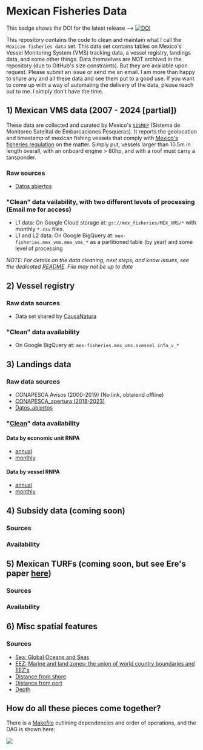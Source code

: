# Mexican Fisheries Data

This badge shows the DOI for the latest release --> [![DOI](https://zenodo.org/badge/362593818.svg)](https://zenodo.org/badge/latestdoi/{362593818})

This repository contains the code to clean and maintain what I call the `Mexican fisheries data` set. This data set contains tables on Mexico's Vessel Monitoring System (VMS) tracking data, a vessel registry, landings data, and some other things. Data themselves are NOT archived in the repository (due to GitHub's size constraints). But they are available upon request. Please submit an issue or send me an email. I am more than happy to share any and all these data and see them put to a good use. If you want to come up with a way of automating the delivery of the data, please reach out to me. I simply don't have the time.

## 1) Mexican VMS data (2007 - 2024 [partial])

These data are collected and curated by Mexico's [`SISMEP`](https://www.gob.mx/conapesca/acciones-y-programas/sistema-de-monitoreo-satelital-de-embarcaciones-pesqueras) (Sistema de Monitoreo Satelital de Embarcaciones Pesqueras). It reports the geolocation and timestamp of mexican fishing vessels that comply with [Mexico's fisheries regulation](https://www.dof.gob.mx/nota_detalle.php?codigo=5399371&fecha=03/07/2015#gsc.tab=0) on the matter. Simply put, vessels larger than 10.5m in length overall, with an onboard engine > 80hp, and with a roof must carry a tansponder.

### Raw sources

- [Datos abiertos](https://datos.gob.mx/busca/dataset/localizacion-y-monitoreo-satelital-de-embarcaciones-pesqueras)

### "Clean" data vailability, with two different levels of processing (Email me for access)

- L1 data: On Google Cloud storage at: `gs://mex_fisheries/MEX_VMS/*` with monthly `*.csv` files.
- L1 and L2 data: On Google BigQuery at: `mex-fisheries.mex_vms.mex_vms_*` as a partitioned table (by year) and some level of processing

_NOTE: For details on the data cleaning, next steps, and know issues, see the dedicated [README](/scripts/mex_vms). File may not be up to date_

## 2) Vessel registry

### Raw data sources

- Data set shared by [CausaNatura](www.causanatura.org)

### "Clean" data availability

- On Google BigQuery at: `mex-fisheries.mex_vms.svessel_info_v_*`

## 3) Landings data

### Raw data sources

- CONAPESCA Avisos (2000-2019) (No link, obtaiend offline)
- [CONAPESCA_apertura (2018-2023)](https://conapesca.gob.mx/wb/cona/avisos_arribo_cosecha_produccion)
- [Datos_abiertos](https://datos.gob.mx/busca/dataset/produccion-pesquera)

### "[Clean](data/mex_landings/clean)" data availability

#### Data by economic unit RNPA
- [annual](data/mex_landings/clean/mex_annual_landings_by_eu.rds)
- [monthly](data/mex_landings/clean/mex_monthly_landings_by_eu.rds)

#### Data by vessel RNPA
- [annual](data/mex_landings/clean/mex_annual_landings_by_vessel.rds)
- [monthly](data/mex_landings/clean/mex_monthly_landings_by_vessel.rds)

## 4) Subsidy data (coming soon)

### Sources

### Availability

## 5) Mexican TURFs (coming soon, but see Ere's paper [here](https://journals.plos.org/plosone/article?id=10.1371/journal.pone.0286739))

### Sources

### Availability

## 6) Misc spatial features

### Sources

- [Sea: Global Oceans and Seas](https://www.marineregions.org/sources.php)
- [EEZ: Marine and land zones: the union of world country boundaries and EEZ's](https://www.marineregions.org/sources.php)
- [Distance from shore](https://gmed.auckland.ac.nz/download.html)
- [Distance from port](https://gmed.auckland.ac.nz/download.html)
- [Depth](https://gmed.auckland.ac.nz/download.html)

## How do all these pieces come together?

There is a [Makefile](Makefile) outlining dependencies and order of operations, and the DAG is shown here:

![](workflow.png)
